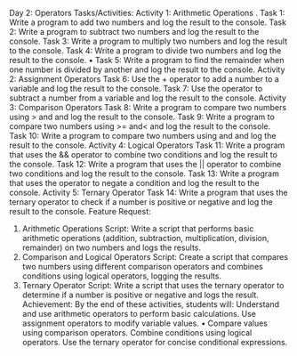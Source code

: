 Day 2: Operators
Tasks/Activities:
Activity 1: Arithmetic Operations
.
Task 1: Write a program to add two numbers and log the result to the console.
Task 2: Write a program to subtract two numbers and log the result to the console.
Task 3: Write a program to multiply two numbers and log the result to the console.
Task 4: Write a program to divide two numbers and log the result to the console.
• Task 5: Write a program to find the remainder when one number is divided by another and log the result to the console.
Activity 2: Assignment Operators
Task 6: Use the + operator to add a number to a variable and log the result to the console.
Task 7: Use the
operator to subtract a number from a variable and log the result to the console.
Activity 3: Comparison Operators
Task 8: Write a program to compare two numbers using > and and log the result to the console.
Task 9: Write a program to compare two numbers using >= and<
and log the result to the console.
Task 10: Write a program to compare two numbers using and
and log the result to the console.
Activity 4: Logical Operators
Task 11: Write a program that uses the && operator to combine two conditions and log the result to the console.
Task 12: Write a program that uses the || operator to combine two conditions and log the result to the console.
Task 13: Write a program that uses the operator to negate a condition and log the result to the console.
Activity 5: Ternary Operator
Task 14: Write a program that uses the ternary operator to check if a number is positive or negative and log the result to the console.
Feature Request:
1. Arithmetic Operations Script: Write a script that performs basic arithmetic operations (addition, subtraction, multiplication,
division, remainder) on two numbers and logs the results.
2. Comparison and Logical Operators Script: Create a script that compares two numbers using different comparison operators and
combines conditions using logical operators, logging the results.
3. Ternary Operator Script: Write a script that uses the ternary operator to determine if a number is positive or negative and logs the
result.
Achievement:
By the end of these activities, students will:
Understand and use arithmetic operators to perform basic calculations.
Use assignment operators to modify variable values.
• Compare values using comparison operators.
Combine conditions using logical operators.
Use the ternary operator for concise conditional expressions.
